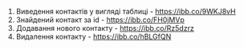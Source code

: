 1. Виведення контактів у вигляді таблиці - https://ibb.co/9WKJ8vH
2. Знайдений контакт за id - https://ibb.co/FH0jMVp
3. Додавання нового контакту - https://ibb.co/Rz5dzrz
4. Видалення контакту - https://ibb.co/hBLGfQN
